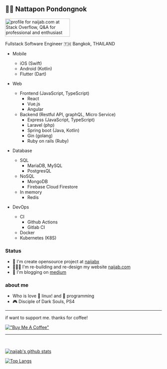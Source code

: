 ## 🧔🏻 Nattapon Pondongnok

<a href="https://stackoverflow.com/users/7575602/naijab-com"><img src="https://stackoverflow.com/users/flair/7575602.png?theme=dark" width="208" height="58" alt="profile for naijab.com at Stack Overflow, Q&amp;A for professional and enthusiast programmers" title="profile for naijab.com at Stack Overflow, Q&amp;A for professional and enthusiast programmers"></a>

Fullstack Software Engineer
🇹🇭 Bangkok, THAILAND

- Mobile 
  - iOS (Swift)
  - Android (Kotlin)
  - Flutter (Dart)

- Web
  - Frontend (JavaScript, TypeScript)
    - React
    - Vue.js
    - Angular
  - Backend (Restful API, graphQL, Micro Service)
    - Express (JavaScript, TypeScript)
    - Laravel (php)
    - Spring boot (Java, Kotlin)
    - Gin (golang)
    - Ruby on rails (Ruby)

- Database
  - SQL
    - MariaDB, MySQL
    - PostgresQL
  - NoSQL
    - MongoDB
    - Firebase Cloud Firestore
  - In memory
    - Redis
    
- DevOps
  - CI
    - Github Actions
    - Gitlab CI
  - Docker
  - Kubernetes (K8S)


### Status
- 📌 I'm create opensource project at [naijabx](https://github.com/naijabx)
- 🧑🏻‍💻 I'm re-building and re-design my website [naijab.com](https://naijab.com)
- 📝 I'm blogging on [medium](https://medium.com/@naijab) 

### about me

- Who is love 🐧 linux! and 🤖 programming
- 🎮 Disciple of Dark Souls, PS4

---

if want to support me. thanks for coffee!

 [!["Buy Me A Coffee"](https://www.buymeacoffee.com/assets/img/custom_images/orange_img.png)](https://www.buymeacoffee.com/naijab)

---

</br>

  [![naijab's github stats](https://github-readme-stats.vercel.app/api?username=naijab&show_icons=true&theme=radical)](https://github.com/naijab)

  [![Top Langs](https://github-readme-stats.vercel.app/api/top-langs/?username=naijab&theme=radical&layout=compact)](https://github.com/naijab)
